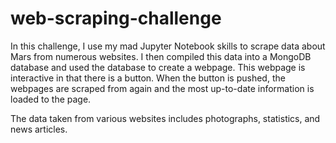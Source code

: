 # web-scraping-challenge

In this challenge, I use my mad Jupyter Notebook skills to scrape data about Mars from numerous websites. I then compiled this data into a MongoDB database and used the database to create a webpage. This webpage is interactive in that there is a button. When the button is pushed, the webpages are scraped from again and the most up-to-date information is loaded to the page.

The data taken from various websites includes photographs, statistics, and news articles.

